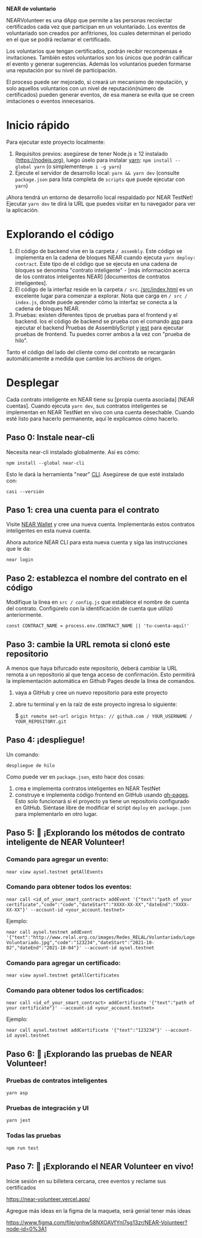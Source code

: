 **NEAR de voluntario**

NEARVolunteer es una dApp que permite a las personas recolectar certificados cada vez que participan en un voluntariado. Los eventos de voluntariado son creados por anfitriones, los cuales determinan el periodo en el que se podrá reclamar el certificado.

Los voluntarios que tengan certificados, podrán recibir recompensas e invitaciones. También estos voluntarios son los únicos que podrán calificar el evento y generar sugerencias. Además los voluntarios pueden formarse una reputación por su nivel de participación.

El proceso puede ser mejorado, si creará un mecanismo de reputación, y solo aquellos voluntarios con un nivel de reputación(número de certificados) pueden generar eventos, de esa manera se evita que se creen imitaciones o eventos innecesarios.

Inicio rápido
===========

Para ejecutar este proyecto localmente:

1. Requisitos previos: asegúrese de tener Node.js ≥ 12 instalado (https://nodejs.org), luego úselo para instalar [yarn]: `npm install --global yarn` (o simplemente` npm i -g yarn `)
2. Ejecute el servidor de desarrollo local: `yarn && yarn dev` (consulte` package.json` para
   lista completa de `scripts` que puede ejecutar con` yarn`)

¡Ahora tendrá un entorno de desarrollo local respaldado por NEAR TestNet! Ejecutar `yarn dev` te dirá la URL que puedes visitar en tu navegador para ver la aplicación.


Explorando el código
==================

1. El código de backend vive en la carpeta `/ assembly`. Este código se implementa en
   la cadena de bloques NEAR cuando ejecuta `yarn deploy: contract`. Este tipo de
   el código que se ejecuta en una cadena de bloques se denomina "contrato inteligente" - [más información
   acerca de los contratos inteligentes NEAR] [documentos de contratos inteligentes].
2. El código de la interfaz reside en la carpeta `/ src`.
   [/src/index.html](/src/index.html) es un excelente lugar para comenzar a explorar. Nota
   que carga en `/ src / index.js`, donde puede aprender cómo la interfaz
   se conecta a la cadena de bloques NEAR.
3. Pruebas: existen diferentes tipos de pruebas para el frontend y el backend. los
   el código de backend se prueba con el comando [asp] para ejecutar el backend
   Pruebas de AssemblyScript y [jest] para ejecutar pruebas de frontend. Tu puedes correr
   ambos a la vez con "prueba de hilo".

Tanto el código del lado del cliente como del contrato se recargarán automáticamente a medida que cambie los archivos de origen.


Desplegar
======

Cada contrato inteligente en NEAR tiene su [propia cuenta asociada] [NEAR cuentas]. Cuando ejecuta `yarn dev`, sus contratos inteligentes se implementan en NEAR TestNet en vivo con una cuenta desechable. Cuando esté listo para hacerlo permanente, aquí le explicamos cómo hacerlo.


Paso 0: Instale near-cli
--------------------------

Necesita near-cli instalado globalmente. Así es cómo:

    npm install --global near-cli

Esto le dará la herramienta "near" [CLI]. Asegúrese de que esté instalado con:

    casi --versión


Paso 1: crea una cuenta para el contrato
------------------------------------------

Visite [NEAR Wallet] y cree una nueva cuenta. Implementarás estos contratos inteligentes en esta nueva cuenta.

Ahora autorice NEAR CLI para esta nueva cuenta y siga las instrucciones que le da:

    near login


Paso 2: establezca el nombre del contrato en el código
---------------------------------

Modifique la línea en `src / config.js` que establece el nombre de cuenta del contrato. Configúrelo con la identificación de cuenta que utilizó anteriormente.

    const CONTRACT_NAME = process.env.CONTRACT_NAME || 'tu-cuenta-aquí!'


Paso 3: cambie la URL remota si clonó este repositorio
-------------------------

A menos que haya bifurcado este repositorio, deberá cambiar la URL remota a un repositorio al que tenga acceso de confirmación. Esto permitirá la implementación automática en Github Pages desde la línea de comandos.

1) vaya a GitHub y cree un nuevo repositorio para este proyecto
2) abre tu terminal y en la raíz de este proyecto ingresa lo siguiente:

    $ `git remote set-url origin https: // github.com / YOUR_USERNAME / YOUR_REPOSITORY.git`


Paso 4: ¡despliegue!
---------------

Un comando:

    despliegue de hilo

Como puede ver en `package.json`, esto hace dos cosas:

1. crea e implementa contratos inteligentes en NEAR TestNet
2. construye e implementa código frontend en GitHub usando [gh-pages]. Esto solo funcionará si el proyecto ya tiene un repositorio configurado en GitHub. Siéntase libre de modificar el script `deploy` en` package.json` para implementarlo en otro lugar.


Paso 5: 📑 ¡Explorando los métodos de contrato inteligente de NEAR Volunteer!
---------------

### Comando para agregar un evento:
    near view aysel.testnet getAllEvents 

### Comando para obtener todos los eventos:
    near call <id_of_your_smart_contract> addEvent '{"text":"path of your certificate","code":"code","dateStart":"XXXX-XX-XX","dateEnd":"XXXX-XX-XX"}' --account-id <your_account.testnet>

Ejemplo:

    near call aysel.testnet addEvent '{"text":"http://www.relal.org.co/images/Redes_RELAL/Voluntariado/Logo-Voluntariado.jpg","code":"123234","dateStart":"2021-10-02","dateEnd":"2021-10-04"}' --account-id aysel.testnet

### Comando para agregar un certificado:
    near view aysel.testnet getAllCertificates 

### Comando para obtener todos los certificados:
    near call <id_of_your_smart_contract> addCertificate '{"text":"path of your certificate"}' --account-id <your_account.testnet>

Ejemplo:

    near call aysel.testnet addCertificate '{"text":"123234"}' --account-id aysel.testnet

Paso 6: 📑 ¡Explorando las pruebas de NEAR Volunteer!
---------------
### Pruebas de contratos inteligentes

    yarn asp

### Pruebas de integración y UI

    yarn jest

### Todas las pruebas

    npm run test

Paso 7: 📑 ¡Explorando el NEAR Volunteer en vivo!
---------------
Inicie sesión en su billetera cercana, cree eventos y reclame sus certificados

https://near-volunteer.vercel.app/

Agregue más ideas en la figma de la maqueta, será genial tener más ideas

https://www.figma.com/file/gnhw58NXOAVfYnl7sg13zr/NEAR-Volunteer?node-id=0%3A1



  [NEAR]: https://nearprotocol.com/
  [yarn]: https://yarnpkg.com/
  [AssemblyScript]: https://docs.assemblyscript.org/
  [React]: https://reactjs.org
  [smart contract docs]: https://docs.nearprotocol.com/docs/roles/developer/contracts/assemblyscript
  [asp]: https://www.npmjs.com/package/@as-pect/cli
  [jest]: https://jestjs.io/
  [NEAR accounts]: https://docs.nearprotocol.com/docs/concepts/account
  [NEAR Wallet]: https://wallet.nearprotocol.com
  [near-cli]: https://github.com/nearprotocol/near-cli
  [CLI]: https://www.w3schools.com/whatis/whatis_cli.asp
  [create-near-app]: https://github.com/nearprotocol/create-near-app
  [gh-pages]: https://github.com/tschaub/gh-pages